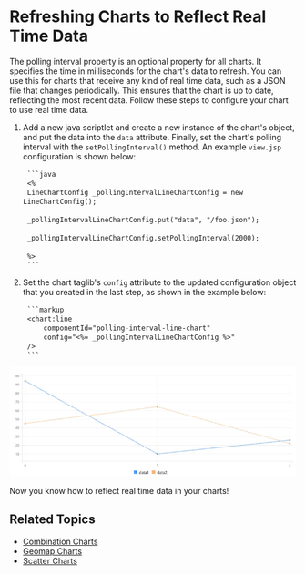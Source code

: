 # Refreshing Charts to Reflect Real Time Data

The polling interval property is an optional property for all charts. It specifies the time in milliseconds for the chart's data to refresh. You can use this for charts that receive any kind of real time data, such as a JSON file that changes periodically. This ensures that the chart is up to date, reflecting the most recent data. Follow these steps to configure your chart to use real  time data. 

1. Add a new java scriptlet and create a new instance of the chart's object, and put the data into the `data` attribute. Finally, set the chart's polling interval with the `setPollingInterval()` method. An example `view.jsp` configuration is shown below:

		```java
		<%
		LineChartConfig _pollingIntervalLineChartConfig = new LineChartConfig();

		_pollingIntervalLineChartConfig.put("data", "/foo.json");

		_pollingIntervalLineChartConfig.setPollingInterval(2000);

		%>
		```

1. Set the chart taglib's `config` attribute to the updated configuration object that you created in the last step, as shown in the example below:

		```markup
		<chart:line
			componentId="polling-interval-line-chart"
			config="<%= _pollingIntervalLineChartConfig %>"
		/>
		```

![The polling interval property lets you refresh charts at a given interval to reflect real time data.](./refreshing-charts-to-reflect-real-time-data/images/01.gif)

Now you know how to reflect real time data in your charts! 

## Related Topics

- [Combination Charts](./combination-chart.md)
- [Geomap Charts](./geomap-chart.md)
- [Scatter Charts](./scatter-chart.md)